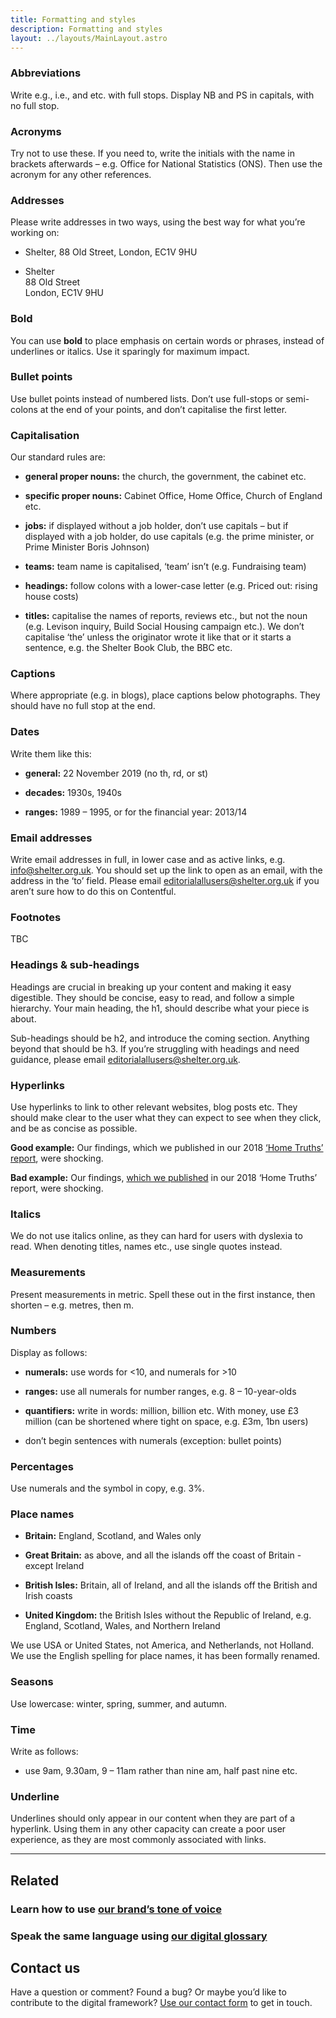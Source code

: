 ```yaml
---
title: Formatting and styles
description: Formatting and styles
layout: ../layouts/MainLayout.astro
---
```


### Abbreviations

Write e.g., i.e., and etc. with full stops. Display NB and PS in capitals, with no full stop.

### Acronyms

Try not to use these. If you need to, write the initials with the name in brackets afterwards – e.g. Office for National Statistics (ONS). Then use the acronym for any other references. 

### Addresses

Please write addresses in two ways, using the best way for what you’re working on:

*   Shelter, 88 Old Street, London, EC1V 9HU
    
*   Shelter  
    88 Old Street  
    London, EC1V 9HU
    

### Bold

You can use **bold** to place emphasis on certain words or phrases, instead of underlines or italics. Use it sparingly for maximum impact.

### Bullet points

Use bullet points instead of numbered lists. Don’t use full-stops or semi-colons at the end of your points, and don’t capitalise the first letter.

### Capitalisation

Our standard rules are:

*   **general proper nouns:** the church, the government, the cabinet etc.
    
*   **specific proper nouns:** Cabinet Office, Home Office, Church of England etc.
    
*   **jobs:** if displayed without a job holder, don’t use capitals – but if displayed with a job holder, do use capitals (e.g. the prime minister, or Prime Minister Boris Johnson)
    
*   **teams:** team name is capitalised, ‘team’ isn’t (e.g. Fundraising team)
    
*   **headings:** follow colons with a lower-case letter (e.g. Priced out: rising house costs)
    
*   **titles:** capitalise the names of reports, reviews etc., but not the noun (e.g. Levison inquiry, Build Social Housing campaign etc.). We don’t capitalise ‘the’ unless the originator wrote it like that or it starts a sentence, e.g. the Shelter Book Club, the BBC etc.
    

### Captions

Where appropriate (e.g. in blogs), place captions below photographs. They should have no full stop at the end.

### Dates

Write them like this:

*   **general:** 22 November 2019 (no th, rd, or st)
    
*   **decades:** 1930s, 1940s
    
*   **ranges:** 1989 – 1995, or for the financial year: 2013/14
    

### Email addresses

Write email addresses in full, in lower case and as active links, e.g. [info@shelter.org.uk](mailto:info@shelter.org.uk). You should set up the link to open as an email, with the address in the ‘to’ field. Please email [editorialallusers@shelter.org.uk](mailto:editorialallusers@shelter.org.uk) if you aren’t sure how to do this on Contentful.

### Footnotes

TBC

### Headings & sub-headings

Headings are crucial in breaking up your content and making it easy digestible. They should be concise, easy to read, and follow a simple hierarchy. Your main heading, the h1, should describe what your piece is about.

Sub-headings should be h2, and introduce the coming section. Anything beyond that should be h3. If you’re struggling with headings and need guidance, please email [editorialallusers@shelter.org.uk](mailto:editorialallusers@shelter.org.uk).

### Hyperlinks

Use hyperlinks to link to other relevant websites, blog posts etc. They should make clear to the user what they can expect to see when they click, and be as concise as possible.

**Good example:** Our findings, which we published in our 2018 [‘Home Truths’ report](https://england.shelter.org.uk/support_us/campaigns/home_truths_report), were shocking.

**Bad example:** Our findings, [which we published](https://england.shelter.org.uk/support_us/campaigns/home_truths_report) in our 2018 ‘Home Truths’ report, were shocking.

### Italics

We do not use italics online, as they can hard for users with dyslexia to read. When denoting titles, names etc., use single quotes instead.

### Measurements

Present measurements in metric. Spell these out in the first instance, then shorten – e.g. metres, then m.

### Numbers

Display as follows:

*   **numerals:** use words for <10, and numerals for >10
    
*   **ranges:** use all numerals for number ranges, e.g. 8 – 10-year-olds
    
*   **quantifiers:** write in words: million, billion etc. With money, use £3 million (can be shortened where tight on space, e.g. £3m, 1bn users)
    
*   don’t begin sentences with numerals (exception: bullet points)
    

### Percentages

Use numerals and the symbol in copy, e.g. 3%.

### Place names

*   **Britain:** England, Scotland, and Wales only
    
*   **Great Britain:** as above, and all the islands off the coast of Britain - except Ireland
    
*   **British Isles:** Britain, all of Ireland, and all the islands off the British and Irish coasts
    
*   **United Kingdom:** the British Isles without the Republic of Ireland, e.g. England, Scotland, Wales, and Northern Ireland
    

We use USA or United States, not America, and Netherlands, not Holland. We use the English spelling for place names, it has been formally renamed.

### Seasons

Use lowercase: winter, spring, summer, and autumn.

### Time

Write as follows:

*   use 9am, 9.30am, 9 – 11am rather than nine am, half past nine etc.
    

### Underline

Underlines should only appear in our content when they are part of a hyperlink. Using them in any other capacity can create a poor user experience, as they are most commonly associated with links.

* * *

Related
-------

### Learn how to use [our brand’s tone of voice](Tone-of-voice_767754297.html)

### Speak the same language using [our digital glossary](Shelter%27s-digital-glossary_712245258.html)

Contact us
----------

Have a question or comment? Found a bug? Or maybe you’d like to contribute to the digital framework? [Use our contact form](https://england.shelter.org.uk/contact_us_about_the_digital_framework) to get in touch.
